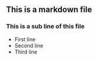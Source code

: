 ## This is a markdown file
### This is a sub line of this file

* First line
* Second line
* Third line
